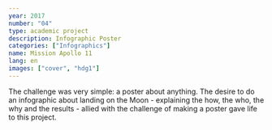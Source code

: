 ```yaml
---
year: 2017
number: "04"
type: academic project
description: Infographic Poster
categories: ["Infographics"]
name: Mission Apollo 11
lang: en
images: ["cover", "hdg1"]
---
```

The challenge was very simple: a poster about anything. The desire to do an infographic about landing on the Moon - explaining the how, the who, the why and the results - allied with the challenge of making a poster gave life to this project.
